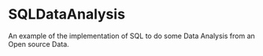 # SQLDataAnalysis
An example of the implementation of SQL to do some Data Analysis from an Open source Data.
